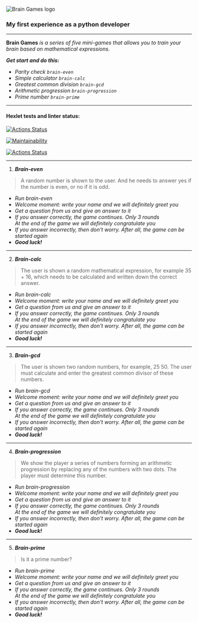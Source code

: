 ![Brain Games logo](https://i.ytimg.com/vi/14LafL_B6Yg/maxresdefault.jpg)

### My first experience as a python developer
___

**Brain Games** *is a series of five mini-games that allows you to train your brain based on mathematical expressions.*

*__Get start and do this:__*

- _Parity check_ *`brain-even`*
- _Simple calculator_ *`brain-calc`*
- _Greatest common division_ *`brain-gcd`*
- _Arithmetic progression_ *`brain-progression`*
- _Prime number_ *`brain-prime`*
___

#### Hexlet tests and linter status:
[![Actions Status](https://github.com/Katharsi/python-project-lvl1/workflows/hexlet-check/badge.svg)](https://github.com/Katharsi/python-project-lvl1/actions)

[![Maintainability](https://api.codeclimate.com/v1/badges/a99a88d28ad37a79dbf6/maintainability)](https://codeclimate.com/github/codeclimate/codeclimate/maintainability)

[![Actions Status](https://github.com/Katharsi/python-project-lvl1/workflows/flake8-test/badge.svg)](https://github.com/Katharsi/python-project-lvl1/actions)
___

1. ***Brain-even***

>A random number is shown to the user. And he needs to answer yes if the number is even, or no if it is odd.

- *Run brain-even*
- *Welcome moment: write your name and we will definitely greet you*
- *Get a question from us and give an answer to it*
- *If you answer correctly, the game continues. Only 3 rounds</br>At the end of the game we will definitely congratulate you*
- *If you answer incorrectly, then don't worry. After all, the game can be started again*
- ***Good luck!***
___

2. ***Brain-calc***

>The user is shown a random mathematical expression, for example 35 + 16, which needs to be calculated and written down the correct answer.

- *Run brain-calc*
- *Welcome moment: write your name and we will definitely greet you*
- *Get a question from us and give an answer to it*
- *If you answer correctly, the game continues. Only 3 rounds</br>At the end of the game we will definitely congratulate you*
- *If you answer incorrectly, then don't worry. After all, the game can be started again*
- ***Good luck!***
___

3. ***Brain-gcd***

>The user is shown two random numbers, for example, 25 50. The user must calculate and enter the greatest common divisor of these numbers.

- *Run brain-gcd*
- *Welcome moment: write your name and we will definitely greet you*
- *Get a question from us and give an answer to it*
- *If you answer correctly, the game continues. Only 3 rounds</br>At the end of the game we will definitely congratulate you*
- *If you answer incorrectly, then don't worry. After all, the game can be started again*
- ***Good luck!***
___

4. ***Brain-progression***

>We show the player a series of numbers forming an arithmetic progression by replacing any of the numbers with two dots. The player must determine this number.

- *Run brain-progression*
- *Welcome moment: write your name and we will definitely greet you*
- *Get a question from us and give an answer to it*
- *If you answer correctly, the game continues. Only 3 rounds</br>At the end of the game we will definitely congratulate you*
- *If you answer incorrectly, then don't worry. After all, the game can be started again*
- ***Good luck!***
___

5. ***Brain-prime***

>Is it a prime number?

- *Run brain-prime*
- *Welcome moment: write your name and we will definitely greet you*
- *Get a question from us and give an answer to it*
- *If you answer correctly, the game continues. Only 3 rounds</br>At the end of the game we will definitely congratulate you*
- *If you answer incorrectly, then don't worry. After all, the game can be started again*
- ***Good luck!***